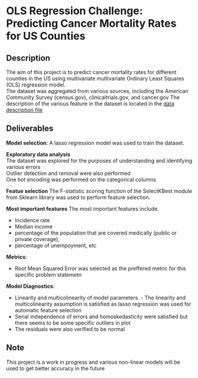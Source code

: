 # OLS Regression Challenge: Predicting Cancer Mortality Rates for US Counties

## Description
The aim of this project is to predict cancer mortality rates for different counties in the US using multivariate multivariate Ordinary Least Squares (OLS) regression model.  
The dataset was aggregated from various sources, including the American Community Survey (census.gov), clinicaltrials.gov, and cancer.gov
The description of the various feature in the dataset is located in the [data description file](data_description.md)

## Deliverables
**Model selection**:
A lasso regression model was used to train the dataset.

**Exploratory data analysis**  
The dataset was explored for the purposes of understanding and identifying various errors  
Outlier detection and removal were also performed  
One hot encoding was performed on the categorical columns  

**Featue selection**
The F-statistic scoring function of the SelectKBest module from Sklearn library was used to perform feature selection.

**Most important features**
The most important features include. 
+ Incidence rate
+ Median income
+ percentage of the population that are covered medically (public or private coverage),
+ percentage of unempoyment, etc

**Metrics**: 
+ Root Mean Squared Error was selected as the preffered metric for this specific problem statemetn

**Model Diagnostics**: 
   - Linearity and multicolinearity of model parameters. - The linearity and multicolinearity assumption is satisfied as lasso regression was used for automatic feature selection
   - Serial independence of errors and  homoskedasticity were satisfied but there seems to be some specific outliers in plot
   - The residuals were also verified to be normal

## Note
This project is a work in progress and various non-linear models will be used to get better accuracy in the future
